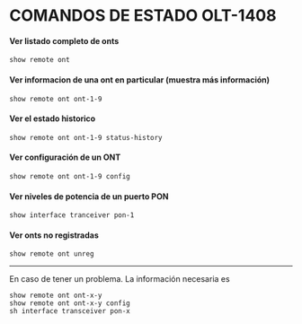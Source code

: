 # COMANDOS DE ESTADO OLT-1408

#### Ver listado completo de onts

```
show remote ont 
```

#### Ver informacion de una ont en particular (muestra más información)
```
show remote ont ont-1-9
```
#### Ver el estado historico 
```
show remote ont ont-1-9 status-history
```
#### Ver configuración de un ONT
```
show remote ont ont-1-9 config
```
#### Ver niveles de potencia de un puerto PON
```
show interface tranceiver pon-1
```
#### Ver onts no registradas
```
show remote ont unreg
```

___

En caso de tener un problema. La información necesaria es 

```
show remote ont ont-x-y
show remote ont ont-x-y config
sh interface transceiver pon-x
```



